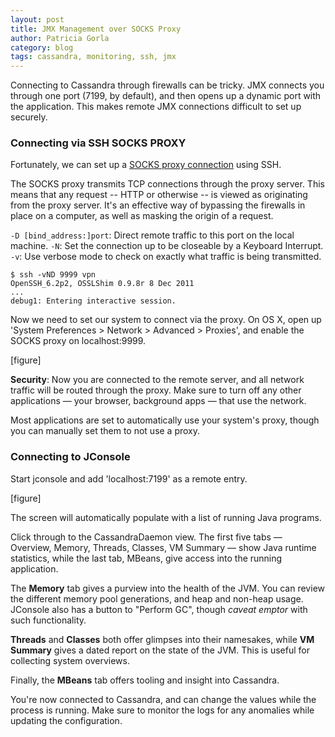 ```yaml
---
layout: post
title: JMX Management over SOCKS Proxy
author: Patricia Gorla
category: blog
tags: cassandra, monitoring, ssh, jmx
---
```


Connecting to Cassandra through firewalls can be tricky. JMX connects you through one port (7199, by default), and then opens up a dynamic port with the application. This makes remote JMX connections difficult to set up securely.

### Connecting via SSH SOCKS PROXY

Fortunately, we can set up a [SOCKS proxy connection](http://en.wikipedia.org/wiki/SOCKS) using SSH.

The SOCKS proxy transmits TCP connections through the proxy server. This means that any request -- HTTP or otherwise -- is viewed as originating from the proxy server. It's an effective way of bypassing the firewalls in place on a computer, as well as masking the origin of a request.

`-D [bind_address:]port`: Direct remote traffic to this port on the local machine.
`-N`: Set the connection up to be closeable by a Keyboard Interrupt.
`-v`: Use verbose mode to check on exactly what traffic is being transmitted.

```
$ ssh -vND 9999 vpn
OpenSSH_6.2p2, OSSLShim 0.9.8r 8 Dec 2011
...
debug1: Entering interactive session.
```

Now we need to set our system to connect via the proxy. On OS X, open up 'System Preferences > Network > Advanced > Proxies', and enable the SOCKS proxy on localhost:9999.

[figure]

**Security**: Now you are connected to the remote server, and all network traffic will be routed through the proxy. Make sure to turn off any other applications — your browser, background apps — that use the network.

Most applications are set to automatically use your system's proxy, though you can manually set them to not use a proxy.

### Connecting to JConsole

Start jconsole and add 'localhost:7199' as a remote entry.

[figure]

The screen will automatically populate with a list of running Java programs.

Click through to the CassandraDaemon view. The first five tabs — Overview, Memory, Threads, Classes, VM Summary — show Java runtime statistics, while the last tab, MBeans, give access into the running application.

The **Memory** tab gives a purview into the health of the JVM. You can review the different memory pool generations, and heap and non-heap usage. JConsole also has a button to "Perform GC", though _caveat emptor_ with such functionality.

**Threads** and **Classes** both offer glimpses into their namesakes, while **VM Summary** gives a dated report on the state of the JVM. This is useful for collecting system overviews.

Finally, the **MBeans** tab offers tooling and insight into Cassandra.

You're now connected to Cassandra, and can change the values while the process is running. Make sure to monitor the logs for any anomalies while updating the configuration.